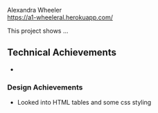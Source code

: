 
Alexandra Wheeler  
https://a1-wheeleral.herokuapp.com/

This project shows ...

## Technical Achievements
- 

### Design Achievements
- Looked into HTML tables and some css styling


